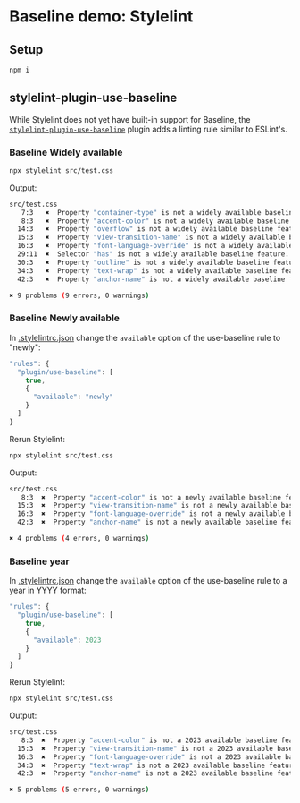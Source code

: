 # Baseline demo: Stylelint

## Setup

```sh
npm i
```

## stylelint-plugin-use-baseline

While Stylelint does not yet have built-in support for Baseline, the [`stylelint-plugin-use-baseline`](https://github.com/ryo-manba/stylelint-plugin-use-baseline) plugin adds a linting rule similar to ESLint's.

### Baseline Widely available

```sh
npx stylelint src/test.css
```

Output:

```sh
src/test.css
   7:3   ✖  Property "container-type" is not a widely available baseline feature. (plugin/use-baseline)
   8:3   ✖  Property "accent-color" is not a widely available baseline feature. (plugin/use-baseline)
  14:3   ✖  Property "overflow" is not a widely available baseline feature. (plugin/use-baseline)
  15:3   ✖  Property "view-transition-name" is not a widely available baseline feature. (plugin/use-baseline)
  16:3   ✖  Property "font-language-override" is not a widely available baseline feature. (plugin/use-baseline)
  29:11  ✖  Selector "has" is not a widely available baseline feature. (plugin/use-baseline)
  30:3   ✖  Property "outline" is not a widely available baseline feature. (plugin/use-baseline)
  34:3   ✖  Property "text-wrap" is not a widely available baseline feature. (plugin/use-baseline)
  42:3   ✖  Property "anchor-name" is not a widely available baseline feature. (plugin/use-baseline)

✖ 9 problems (9 errors, 0 warnings)
```

### Baseline Newly available

In [.stylelintrc.json](.stylelintrc.json) change the `available` option of the use-baseline rule to "newly":

```js
"rules": {
  "plugin/use-baseline": [
    true,
    {
      "available": "newly"
    }
  ]
}
```

Rerun Stylelint:

```sh
npx stylelint src/test.css
```

Output:

```sh
src/test.css
   8:3  ✖  Property "accent-color" is not a newly available baseline feature. (plugin/use-baseline)
  15:3  ✖  Property "view-transition-name" is not a newly available baseline feature. (plugin/use-baseline)
  16:3  ✖  Property "font-language-override" is not a newly available baseline feature. (plugin/use-baseline)
  42:3  ✖  Property "anchor-name" is not a newly available baseline feature. (plugin/use-baseline)

✖ 4 problems (4 errors, 0 warnings)
```

### Baseline year

In [.stylelintrc.json](.stylelintrc.json) change the `available` option of the use-baseline rule to a year in YYYY format:

```js
"rules": {
  "plugin/use-baseline": [
    true,
    {
      "available": 2023
    }
  ]
}
```

Rerun Stylelint:

```sh
npx stylelint src/test.css
```

Output:

```sh
src/test.css
   8:3  ✖  Property "accent-color" is not a 2023 available baseline feature. (plugin/use-baseline)
  15:3  ✖  Property "view-transition-name" is not a 2023 available baseline feature. (plugin/use-baseline)
  16:3  ✖  Property "font-language-override" is not a 2023 available baseline feature. (plugin/use-baseline)
  34:3  ✖  Property "text-wrap" is not a 2023 available baseline feature. (plugin/use-baseline)
  42:3  ✖  Property "anchor-name" is not a 2023 available baseline feature. (plugin/use-baseline)

✖ 5 problems (5 errors, 0 warnings)
```
